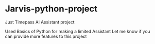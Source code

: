 # Jarvis-python-project
Just Timepass AI Assistant project 

Used Basics of Python for making a limited Assistant  Let me know if you can provide more features to this project
